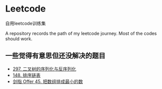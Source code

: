 # Leetcode

自用leetcode训练集

A repository records the path of my leetcode journey. Most of the codes should work.

## 一些觉得有意思但还没解决的题目
* [297. 二叉树的序列化与反序列化](https://leetcode.cn/problems/serialize-and-deserialize-binary-tree/)
* [148. 排序链表](https://leetcode.cn/problems/sort-list/)
* [剑指 Offer 45. 把数组排成最小的数](https://leetcode.cn/problems/ba-shu-zu-pai-cheng-zui-xiao-de-shu-lcof/)